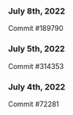 ### July 8th, 2022

Commit #189790

### July 5th, 2022

Commit #314353


### July 4th, 2022

Commit #72281
